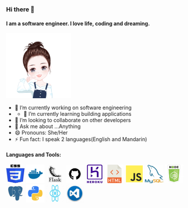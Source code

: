 ### Hi there 👋

#### I am a software engineer. I love life, coding and dreaming.

<img src="https://github.com/Haozhen-Shu/haozhen-shu/blob/main/profile.png" width=35% height=35%>   


- 🔭 I’m currently working on software engineering                                                                                        
-  - 🌱 I’m currently learning building applications
- 👯 I’m looking to collaborate on other developers
- 💬 Ask me about ...Anything
- 😄 Pronouns: She/Her
- ⚡ Fun fact: I speak 2 languages(English and Mandarin)

#### Languages and Tools:
<div>
<img src="https://github.com/Haozhen-Shu/haozhen-shu/blob/main/icons/css.jpeg?raw=true" width=50 height=50>
<img src="https://github.com/Haozhen-Shu/haozhen-shu/blob/main/icons/docker.png?raw=true" width=50 height=50>
<img src="https://github.com/Haozhen-Shu/haozhen-shu/blob/main/icons/flask.jpeg?raw=true" width=50 height=50 >
<img src="https://github.com/Haozhen-Shu/haozhen-shu/blob/main/icons/github.jpeg?raw=true"  width=50 height=50>
<img src="https://github.com/Haozhen-Shu/haozhen-shu/blob/main/icons/heroku.jpeg?raw=true" width=50 height=50>
<img src="https://github.com/Haozhen-Shu/haozhen-shu/blob/main/icons/html.png?raw=true" width=50 height=50>
<img src="https://github.com/Haozhen-Shu/haozhen-shu/blob/main/icons/js.png?raw=true" width=50 height=50>
<img src="https://github.com/Haozhen-Shu/haozhen-shu/blob/main/icons/mysql.jpeg?raw=true" width=50 height=50>
<img src="https://github.com/Haozhen-Shu/haozhen-shu/blob/main/icons/nodejs.jpeg?raw=true" width=50 height=50>
<img src="https://github.com/Haozhen-Shu/haozhen-shu/blob/main/icons/postgresql.jpeg?raw=true" width=50 height=50>
<img src="https://github.com/Haozhen-Shu/haozhen-shu/blob/main/icons/py.png?raw=true" width=50 height=50 >
<img src="https://github.com/Haozhen-Shu/haozhen-shu/blob/main/icons/react_redux.jpeg?raw=true" width=50 height=50>
<img src="https://github.com/Haozhen-Shu/haozhen-shu/blob/main/icons/vscode.jpeg?raw=true" width=50 height=50 >
</div>

